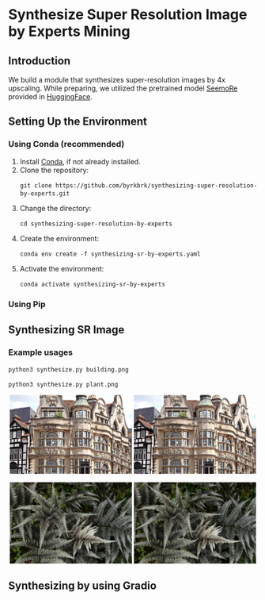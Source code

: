 # Synthesize Super Resolution Image by Experts Mining

## Introduction

  We build a module that synthesizes super-resolution images by 4x upscaling. While preparing, we utilized the pretrained model [SeemoRe](https://arxiv.org/abs/2402.03412) provided in [HuggingFace](https://huggingface.co/eduardzamfir/SeemoRe-T/tree/main).


## Setting Up the Environment

### Using Conda (recommended)

1. Install [Conda](https://conda.io/projects/conda/en/latest/user-guide/install/index.html), if not already installed.
2. Clone the repository:
    ~~~
    git clone https://github.com/byrkbrk/synthesizing-super-resolution-by-experts.git
    ~~~
3. Change the directory:
    ~~~
    cd synthesizing-super-resolution-by-experts
    ~~~
4. Create the environment:
    ~~~
    conda env create -f synthesizing-sr-by-experts.yaml
    ~~~
5. Activate the environment:
    ~~~
    conda activate synthesizing-sr-by-experts
    ~~~


### Using Pip


## Synthesizing SR Image

### Example usages
~~~
python3 synthesize.py building.png
~~~

~~~
python3 synthesize.py plant.png
~~~
<p align="center">
  <img src="low-res-images/building.png" width="49%" />
  <img src="files-for-readme/building.png" width="49%" />
</p>

<p align="center">
  <img src="low-res-images/plant.png" width="49%" />
  <img src="files-for-readme/plant.png" width="49%" />
</p>

## Synthesizing by using Gradio
